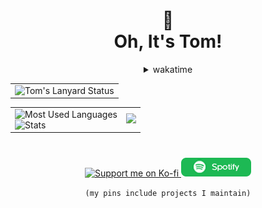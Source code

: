 <div align="center">
  <h1>👀<br>Oh, It's Tom!</h1>

  <details>
  <summary>wakatime</summary>

  <!--START_SECTION:waka-->

```lua
From: 28 August 2023 - To: 22 September 2023

Total Time: 16 hrs 42 mins

JavaScript     8 hrs 22 mins   >>>>>>>>>>>--------------   45.17 %
SCSS           4 hrs 56 mins   >>>>>>>------------------   26.66 %
Other          1 hr 49 mins    >>-----------------------   09.85 %
CSS            1 hr 35 mins    >>-----------------------   08.59 %
Text           40 mins         >------------------------   03.60 %
JSON           18 mins         -------------------------   01.71 %
XML            17 mins         -------------------------   01.54 %
INI            13 mins         -------------------------   01.22 %
TypeScript     5 mins          -------------------------   00.49 %
Markdown       2 mins          -------------------------   00.25 %
```

<!--END_SECTION:waka-->
  
  </details>
    
  <table>
    <tr>
      <td>
        <img src="https://lanyard.kyrie25.me/api/788746150828179456?bg=transparent&gradient=DD6387-DD6387&waveSpotifyColor=DD6387&waveColor=DD6387" alt="Tom's Lanyard Status">
      </td>
    </tr>
  </table>
  
  <table>
    <tr>
      <td>
        <img src="https://github-readme-stats.vercel.app/api/top-langs/?username=OhItsTom&layout=compact&theme=transparent&text_color=cdd6f4&hide_border=true&icon_color=cba6f7&title_color=94e2d5&langs_count=8" alt="Most Used Languages">
        <br>
        <img src="https://github-readme-stats.vercel.app/api?username=OhItsTom&show_icons=true&theme=transparent&text_color=cdd6f4&icon_color=cba6f7&title_color=94e2d5&hide_border=true&rank_icon=percentile" alt="Stats">
      </td>
      <td>
        <img src="https://spotify-github-profile.vercel.app/api/view?uid=mrcool06&cover_image=true&theme=default&show_offline=false&background_color=transparent&text_color=cdd6f4&icon_color=cba6f7&title_color=94e2d5&interchange=true&bar_color_cover=true" style="height: 380px;" /> 
      </td>
    </tr>
  </table>
  
  <h1></h1>
  
  <a href="https://ko-fi.com/M4M0MRES5">
    <img src="https://ko-fi.com/img/githubbutton_sm.svg" alt="Support me on Ko-fi">
  </a>
  <a href="https://open.spotify.com/user/mrcool06">
    <img src="/spotify.png" alt="My Spotify Profile">
  </a>

  `(my pins include projects I maintain)`

</div>

<!--  <img src="https://github-readme-stats.vercel.app/api/wakatime?username=OhItsTom&layout=compact&bg_color=1e1e2e&text_color=cdd6f4&icon_color=cba6f7&title_color=94e2d5&hide_border=true"/> -->
